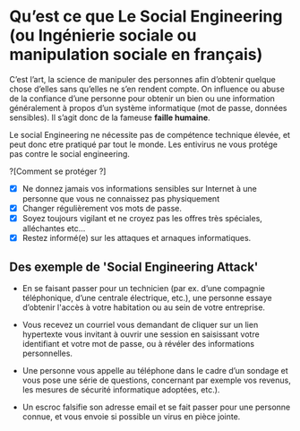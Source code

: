# Qu’est ce que Le Social Engineering (ou Ingénierie sociale ou manipulation sociale en français)

C’est l’art, la science de manipuler des personnes afin d’obtenir quelque chose d’elles sans qu’elles ne s’en rendent compte. On influence ou abuse de la confiance d’une personne pour obtenir un bien ou une information généralement à propos d’un système informatique (mot de passe, données sensibles). Il s’agit donc de la fameuse **faille humaine**.

Le social Engineering ne nécessite pas de compétence technique élevée, et peut donc etre pratiqué par tout le monde. Les entivirus ne vous protége pas contre le social engineering.

?[Comment se protéger ?]
-[x] Ne donnez jamais vos informations sensibles sur Internet à une personne que vous ne connaissez pas physiquement
-[x] Changer régulièrement vos mots de passe.
-[x] Soyez toujours vigilant et ne croyez pas les offres très spéciales, alléchantes etc…
-[x] Restez informé(e) sur les attaques et arnaques informatiques.

## Des exemple de 'Social Engineering Attack'

* En se faisant passer pour un technicien (par ex. d’une compagnie téléphonique, d’une centrale électrique, etc.), une personne essaye d’obtenir l'accès à votre habitation ou au sein de votre entreprise.

* Vous recevez un courriel vous demandant de cliquer sur un lien hypertexte vous invitant à ouvrir une session en saisissant votre identifiant et votre
mot de passe, ou à révéler des informations personnelles.

* Une personne vous appelle au téléphone dans le cadre d’un sondage et vous pose une série de questions, concernant par exemple vos revenus, les mesures de sécurité informatique adoptées, etc.).

* Un escroc falsifie son adresse email et se fait passer pour une personne connue, et vous envoie si possible un virus en pièce jointe.
